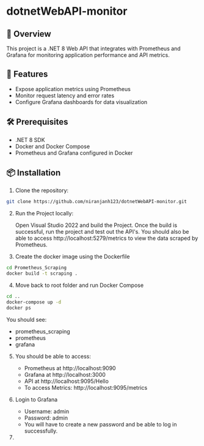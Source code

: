 # dotnetWebAPI-monitor

## 📡 Overview
This project is a .NET 8 Web API that integrates with Prometheus and Grafana for monitoring application performance and API metrics.

## 🚀 Features
- Expose application metrics using Prometheus
- Monitor request latency and error rates
- Configure Grafana dashboards for data visualization

## 🛠️ Prerequisites
- .NET 8 SDK
- Docker and Docker Compose
- Prometheus and Grafana configured in Docker

## 📦 Installation
1. Clone the repository:
```bash
git clone https://github.com/niranjanh123/dotnetWebAPI-monitor.git
```

2. Run the Project locally:

   Open Visual Studio 2022 and build the Project. Once the build is successful, run the project and test out the API's. You should also be able to access http://localhost:5279/metrics to view the data scraped by Prometheus.
 

4. Create the docker image using the Dockerfile
```bash
cd Prometheus_Scraping
docker build -t scraping .
```

4. Move back to root folder and run Docker Compose
```bash
cd ..
docker-compose up -d
docker ps
```
You should see:
- prometheus_scraping
- prometheus
- grafana

5. You should be able to access:
   - Prometheus at http://localhost:9090
   - Grafana at http://localhost:3000
   - API at http://localhost:9095/Hello
   - To access Metrics: http://localhost:9095/metrics

6. Login to Grafana
   - Username: admin
   - Password: admin
   - You will have to create a new password and be able to log in successfully.

7.
   



